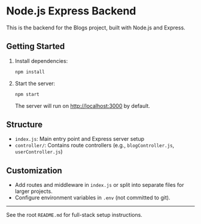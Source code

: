# Node.js Express Backend

This is the backend for the Blogs project, built with Node.js and Express.

## Getting Started

1. Install dependencies:
   ```sh
   npm install
   ```
2. Start the server:
   ```sh
   npm start
   ```
   The server will run on [http://localhost:3000](http://localhost:3000) by default.

## Structure
- `index.js`: Main entry point and Express server setup
- `controller/`: Contains route controllers (e.g., `blogController.js`, `userController.js`)

## Customization
- Add routes and middleware in `index.js` or split into separate files for larger projects.
- Configure environment variables in `.env` (not committed to git).

---
See the root `README.md` for full-stack setup instructions.

